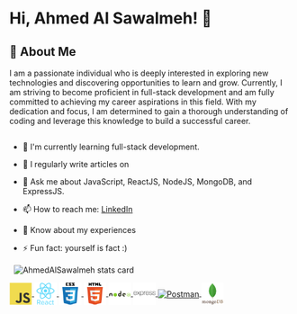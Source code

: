 # Hi, Ahmed Al Sawalmeh! 👋
## 🚀 About Me

I am a passionate individual who is deeply interested in exploring new technologies and discovering opportunities to learn and grow. Currently, I am striving to become proficient in full-stack development and am fully committed to achieving my career aspirations in this field. With my dedication and focus, I am determined to gain a thorough understanding of coding and leverage this knowledge to build a successful career.

## 


- 🧠 I'm currently learning full-stack development.

- 📝 I regularly write articles on 

- 💬 Ask me about JavaScript, ReactJS, NodeJS, MongoDB, and ExpressJS.

- 📫 How to reach me: <a href="https://www.linkedin.com/in/ahmedalsawalmeh/" >LinkedIn</a>

- 📄 Know about my experiences

- ⚡️ Fun fact: yourself is fact :)
<p>&nbsp;
<img align="center" src="https://github-readme-stats.vercel.app/api?username=AhmedAlSawalmeh&show_icons=true&theme=default&title_color=000000&text_color=000000&bg_color=ffffff&hide_border=true" alt="AhmedAlSawalmeh stats card" /></p>
<a href="https://developer.mozilla.org/en-US/docs/Web/JavaScript" target="blank">
<img align="center" src="https://raw.githubusercontent.com/devicons/devicon/master/icons/javascript/javascript-original.svg" alt="JavaScript" height="40" width="40" />
</a>
<a href="https://reactjs.org/" target="blank">
<img align="center" src="https://raw.githubusercontent.com/devicons/devicon/master/icons/react/react-original-wordmark.svg" alt="React" height="40" width="40" />
</a>
<a href="https://www.w3schools.com/css/" target="blank">
<img align="center" src="https://raw.githubusercontent.com/devicons/devicon/master/icons/css3/css3-original-wordmark.svg" alt="Css3" height="40" width="40" />
</a>
<a href="https://www.w3.org/html/" target="blank">
<img align="center" src="https://raw.githubusercontent.com/devicons/devicon/master/icons/html5/html5-original-wordmark.svg" alt="Html5" height="40" width="40" />
</a>
<a href="https://nodejs.org" target="blank">
<img align="center" src="https://raw.githubusercontent.com/devicons/devicon/master/icons/nodejs/nodejs-original-wordmark.svg" alt="Node.js" height="40" width="40" />
</a>
<a href="https://expressjs.com" target="blank">
<img align="center" src="https://raw.githubusercontent.com/devicons/devicon/master/icons/express/express-original-wordmark.svg" alt="Express" height="40" width="40" />
</a>
<a href="https://postman.com" target="blank">
<img align="center" src="https://www.vectorlogo.zone/logos/getpostman/getpostman-icon.svg" alt="Postman" height="40" width="40" />
</a>
<a href="https://www.mongodb.com/" target="blank">
<img align="center" src="https://raw.githubusercontent.com/devicons/devicon/master/icons/mongodb/mongodb-original-wordmark.svg" alt="MongoDB" height="40" width="40" />
</a>
